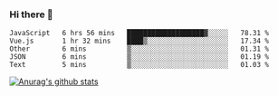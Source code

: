 ### Hi there 👋



<!--
**webB1an/webB1an** is a ✨ _special_ ✨ repository because its `README.md` (this file) appears on your GitHub profile.

Here are some ideas to get you started:

- 🔭 I’m currently working on ...
- 🌱 I’m currently learning ...
- 👯 I’m looking to collaborate on ...
- 🤔 I’m looking for help with ...
- 💬 Ask me about ...
- 📫 How to reach me: ...
- 😄 Pronouns: ...
- ⚡ Fun fact: ...
-->

<!--START_SECTION:waka-->
```text
JavaScript   6 hrs 56 mins   ███████████████████▓░░░░░   78.31 % 
Vue.js       1 hr 32 mins    ████▒░░░░░░░░░░░░░░░░░░░░   17.34 % 
Other        6 mins          ▒░░░░░░░░░░░░░░░░░░░░░░░░   01.31 % 
JSON         6 mins          ▒░░░░░░░░░░░░░░░░░░░░░░░░   01.19 % 
Text         5 mins          ▒░░░░░░░░░░░░░░░░░░░░░░░░   01.03 % 
```
<!--END_SECTION:waka-->


[![Anurag's github stats](https://github-readme-stats.vercel.app/api?username=webB1an&show_icons=true&theme=radical)](https://github.com/anuraghazra/github-readme-stats)

